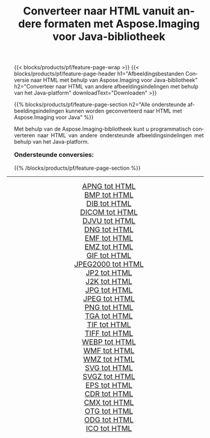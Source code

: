 ﻿---
title: Converteer naar HTML vanuit andere formaten met Aspose.Imaging voor Java-bibliotheek 
weight: 3920
url: /nl/java/conversion/to/html/ 
lang: nl
langdirlevel: 2
locales: zh-hans,ja,it,ru,de,es,fr,nl,id,lt,pl,pt,vi,tr,ko,zh-hant,ar,hi,th,sv,cs,uk,he
description: Met Aspose.Imaging kunt u met Java converteren naar HTML vanuit andere formaten
---

{{< blocks/products/pf/feature-page-wrap >}}
{{< blocks/products/pf/feature-page-header h1="Afbeeldingsbestanden Conversie naar HTML met behulp van Aspose.Imaging voor Java-bibliotheek" h2="Converteer naar HTML van andere afbeeldingsindelingen met behulp van het Java-platform" downloadText="Downloaden" >}}


{{% blocks/products/pf/feature-page-section  h2="Alle ondersteunde afbeeldingsindelingen kunnen worden geconverteerd naar HTML met Aspose.Imaging voor Java" %}}
<p align=justify>Met behulp van de Aspose.Imaging-bibliotheek kunt u programmatisch converteren naar HTML van andere ondersteunde afbeeldingsindelingen met behulp van het Java-platform.</p>
<h3 style="margin-top:16px;">
Ondersteunde conversies:
</h3>
{{% /blocks/products/pf/feature-page-section %}}
<div class="container-fluid productfamilypage bg-gray">
    <div class="convertypes bg-gray agp-content section">
        <div class="container">
		<hr style="margin-left:-20px;"/>
		<div class="row other-converters" style="gap: 10px;font-size: 19px;text-align:center;">
		    <div class='col-md-3 other-converter remove-lp remove-rp'><a href="/imaging/nl/java/conversion/apng-to-html/" style="padding:15px;">APNG tot HTML</a></div>
<div class='col-md-3 other-converter remove-lp remove-rp'><a href="/imaging/nl/java/conversion/bmp-to-html/" style="padding:15px;">BMP tot HTML</a></div>
<div class='col-md-3 other-converter remove-lp remove-rp'><a href="/imaging/nl/java/conversion/dib-to-html/" style="padding:15px;">DIB tot HTML</a></div>
<div class='col-md-3 other-converter remove-lp remove-rp'><a href="/imaging/nl/java/conversion/dicom-to-html/" style="padding:15px;">DICOM tot HTML</a></div>
<div class='col-md-3 other-converter remove-lp remove-rp'><a href="/imaging/nl/java/conversion/djvu-to-html/" style="padding:15px;">DJVU tot HTML</a></div>
<div class='col-md-3 other-converter remove-lp remove-rp'><a href="/imaging/nl/java/conversion/dng-to-html/" style="padding:15px;">DNG tot HTML</a></div>
<div class='col-md-3 other-converter remove-lp remove-rp'><a href="/imaging/nl/java/conversion/emf-to-html/" style="padding:15px;">EMF tot HTML</a></div>
<div class='col-md-3 other-converter remove-lp remove-rp'><a href="/imaging/nl/java/conversion/emz-to-html/" style="padding:15px;">EMZ tot HTML</a></div>
<div class='col-md-3 other-converter remove-lp remove-rp'><a href="/imaging/nl/java/conversion/gif-to-html/" style="padding:15px;">GIF tot HTML</a></div>
<div class='col-md-3 other-converter remove-lp remove-rp'><a href="/imaging/nl/java/conversion/jpeg2000-to-html/" style="padding:15px;">JPEG2000 tot HTML</a></div>
<div class='col-md-3 other-converter remove-lp remove-rp'><a href="/imaging/nl/java/conversion/jp2-to-html/" style="padding:15px;">JP2 tot HTML</a></div>
<div class='col-md-3 other-converter remove-lp remove-rp'><a href="/imaging/nl/java/conversion/j2k-to-html/" style="padding:15px;">J2K tot HTML</a></div>
<div class='col-md-3 other-converter remove-lp remove-rp'><a href="/imaging/nl/java/conversion/jpg-to-html/" style="padding:15px;">JPG tot HTML</a></div>
<div class='col-md-3 other-converter remove-lp remove-rp'><a href="/imaging/nl/java/conversion/jpeg-to-html/" style="padding:15px;">JPEG tot HTML</a></div>
<div class='col-md-3 other-converter remove-lp remove-rp'><a href="/imaging/nl/java/conversion/png-to-html/" style="padding:15px;">PNG tot HTML</a></div>
<div class='col-md-3 other-converter remove-lp remove-rp'><a href="/imaging/nl/java/conversion/tga-to-html/" style="padding:15px;">TGA tot HTML</a></div>
<div class='col-md-3 other-converter remove-lp remove-rp'><a href="/imaging/nl/java/conversion/tif-to-html/" style="padding:15px;">TIF tot HTML</a></div>
<div class='col-md-3 other-converter remove-lp remove-rp'><a href="/imaging/nl/java/conversion/tiff-to-html/" style="padding:15px;">TIFF tot HTML</a></div>
<div class='col-md-3 other-converter remove-lp remove-rp'><a href="/imaging/nl/java/conversion/webp-to-html/" style="padding:15px;">WEBP tot HTML</a></div>
<div class='col-md-3 other-converter remove-lp remove-rp'><a href="/imaging/nl/java/conversion/wmf-to-html/" style="padding:15px;">WMF tot HTML</a></div>
<div class='col-md-3 other-converter remove-lp remove-rp'><a href="/imaging/nl/java/conversion/wmz-to-html/" style="padding:15px;">WMZ tot HTML</a></div>
<div class='col-md-3 other-converter remove-lp remove-rp'><a href="/imaging/nl/java/conversion/svg-to-html/" style="padding:15px;">SVG tot HTML</a></div>
<div class='col-md-3 other-converter remove-lp remove-rp'><a href="/imaging/nl/java/conversion/svgz-to-html/" style="padding:15px;">SVGZ tot HTML</a></div>
<div class='col-md-3 other-converter remove-lp remove-rp'><a href="/imaging/nl/java/conversion/eps-to-html/" style="padding:15px;">EPS tot HTML</a></div>
<div class='col-md-3 other-converter remove-lp remove-rp'><a href="/imaging/nl/java/conversion/cdr-to-html/" style="padding:15px;">CDR tot HTML</a></div>
<div class='col-md-3 other-converter remove-lp remove-rp'><a href="/imaging/nl/java/conversion/cmx-to-html/" style="padding:15px;">CMX tot HTML</a></div>
<div class='col-md-3 other-converter remove-lp remove-rp'><a href="/imaging/nl/java/conversion/otg-to-html/" style="padding:15px;">OTG tot HTML</a></div>
<div class='col-md-3 other-converter remove-lp remove-rp'><a href="/imaging/nl/java/conversion/odg-to-html/" style="padding:15px;">ODG tot HTML</a></div>
<div class='col-md-3 other-converter remove-lp remove-rp'><a href="/imaging/nl/java/conversion/ico-to-html/" style="padding:15px;">ICO tot HTML</a></div>
                </div>
        </div>
    </div>
</div>
<br/>

